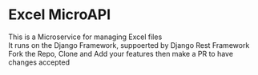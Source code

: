# Excel MicroAPI
This is a Microservice for managing Excel files 
<br/>
It runs on the Django Framework, suppoerted by Django Rest Framework
<br/>
Fork the Repo, Clone and Add your features then make a PR to have changes accepted 
